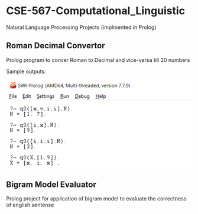 # CSE-567-Computational_Linguistic
Natural Language Processing Projects (implmented in Prolog)

## Roman Decimal Convertor
Prolog program to conver Roman to Decimal and vice-versa till 20 numbers

Sample outputs:

![output](Roman_Decimal_Convertor/output/output.png)

## Bigram Model Evaluator
Prolog project for application of bigram model to evaluate the correctness of english sentense
